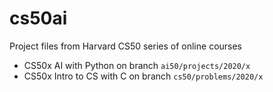 # cs50ai
Project files from Harvard CS50 series of online courses

- CS50x AI with Python on branch `ai50/projects/2020/x`
- CS50x Intro to CS with C on branch `cs50/problems/2020/x`
